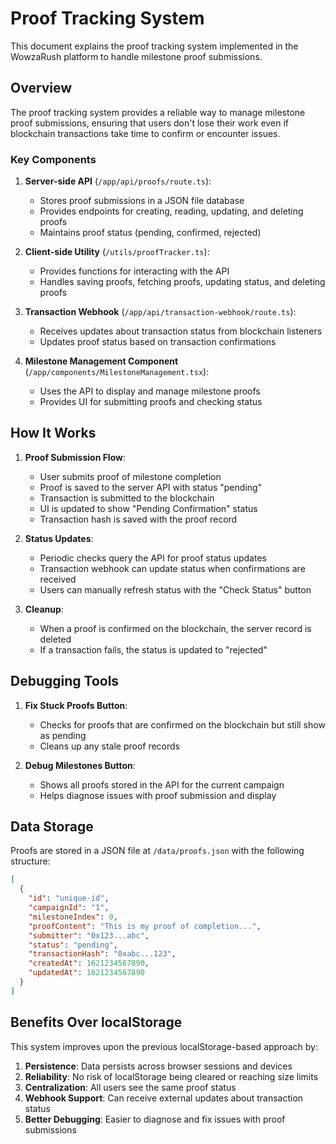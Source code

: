 # Proof Tracking System

This document explains the proof tracking system implemented in the WowzaRush platform to handle milestone proof submissions.

## Overview

The proof tracking system provides a reliable way to manage milestone proof submissions, ensuring that users don't lose their work even if blockchain transactions take time to confirm or encounter issues.

### Key Components

1. **Server-side API** (`/app/api/proofs/route.ts`):
   - Stores proof submissions in a JSON file database
   - Provides endpoints for creating, reading, updating, and deleting proofs
   - Maintains proof status (pending, confirmed, rejected)

2. **Client-side Utility** (`/utils/proofTracker.ts`):
   - Provides functions for interacting with the API
   - Handles saving proofs, fetching proofs, updating status, and deleting proofs

3. **Transaction Webhook** (`/app/api/transaction-webhook/route.ts`):
   - Receives updates about transaction status from blockchain listeners
   - Updates proof status based on transaction confirmations

4. **Milestone Management Component** (`/app/components/MilestoneManagement.tsx`):
   - Uses the API to display and manage milestone proofs
   - Provides UI for submitting proofs and checking status

## How It Works

1. **Proof Submission Flow**:
   - User submits proof of milestone completion
   - Proof is saved to the server API with status "pending"
   - Transaction is submitted to the blockchain
   - UI is updated to show "Pending Confirmation" status
   - Transaction hash is saved with the proof record

2. **Status Updates**:
   - Periodic checks query the API for proof status updates
   - Transaction webhook can update status when confirmations are received
   - Users can manually refresh status with the "Check Status" button

3. **Cleanup**:
   - When a proof is confirmed on the blockchain, the server record is deleted
   - If a transaction fails, the status is updated to "rejected"

## Debugging Tools

1. **Fix Stuck Proofs Button**:
   - Checks for proofs that are confirmed on the blockchain but still show as pending
   - Cleans up any stale proof records

2. **Debug Milestones Button**:
   - Shows all proofs stored in the API for the current campaign
   - Helps diagnose issues with proof submission and display

## Data Storage

Proofs are stored in a JSON file at `/data/proofs.json` with the following structure:

```json
[
  {
    "id": "unique-id",
    "campaignId": "1",
    "milestoneIndex": 0,
    "proofContent": "This is my proof of completion...",
    "submitter": "0x123...abc",
    "status": "pending",
    "transactionHash": "0xabc...123",
    "createdAt": 1621234567890,
    "updatedAt": 1621234567890
  }
]
```

## Benefits Over localStorage

This system improves upon the previous localStorage-based approach by:

1. **Persistence**: Data persists across browser sessions and devices
2. **Reliability**: No risk of localStorage being cleared or reaching size limits
3. **Centralization**: All users see the same proof status
4. **Webhook Support**: Can receive external updates about transaction status
5. **Better Debugging**: Easier to diagnose and fix issues with proof submissions 